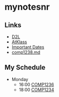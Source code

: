 # mynotesnr
## Links
- [D2L](https://learn.georgebrown.ca)
- [AtKlass](https://app.atklass.com)
- [Important Dates](https://www.georgebrown.ca/current-students/important-dates?term=27246&category=131)
- [comp1238.md]([comp1238.md](https://github.com/nr2121/mynotesnr/blob/main/comp1238.md))

## My Schedule

- Monday
  -   16:00 [COMP1236](https://learn.georgebrown.ca/d2l/home/337951)
  -   18:00 [COMP1234](https://learn.georgebrown.ca/d2l/home/342901)
